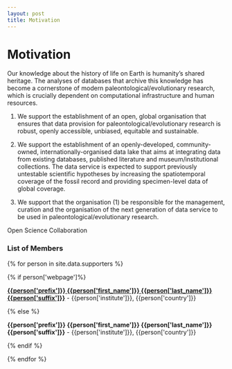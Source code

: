 ```yaml
---
layout: post
title: Motivation 
---
```


# Motivation

Our knowledge about the history of life on Earth is humanity’s shared heritage. The analyses of databases that archive this knowledge has become a cornerstone of modern paleontological/evolutionary research, which is crucially dependent on computational infrastructure and human resources.
 
1. We support the establishment of an open, global organisation that ensures that data provision for paleontological/evolutionary research is robust, openly accessible, unbiased, equitable and sustainable. 

2. We support the establishment of an openly-developed, community-owned, internationally-organised data lake that aims at integrating data from existing databases, published literature and museum/institutional collections. The data service is expected to support previously untestable scientific hypotheses by increasing the spatiotemporal coverage of the fossil record and providing specimen-level data of global coverage.

3. We support that the organisation (1) be responsible for the management, curation and the organisation of the next generation of data service to be used in paleontological/evolutionary research.

  Open Science Collaboration

### List of Members

{% for person in site.data.supporters %}

{% if person['webpage']%}

[**{{person['prefix']}} {{person['first_name']}} {{person['last_name']}} {{person['suffix']}}**]({{person['webpage']}}) - {{person['institute']}}, {{person['country']}}

{% else %}

**{{person['prefix']}} {{person['first_name']}} {{person['last_name']}} {{person['suffix']}}** - {{person['institute']}}, {{person['country']}}

{% endif %}

{% endfor %}


